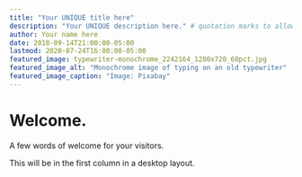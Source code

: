 ```yaml
---
title: "Your UNIQUE title here"
description: "Your UNIQUE description here." # quotation marks to allow colons where used
author: Your name here
date: 2018-09-14T21:00:00-05:00
lastmod: 2020-07-24T16:00:00-05:00
featured_image: typewriter-monochrome_2242164_1280x720_60pct.jpg
featured_image_alt: "Monochrome image of typing on an old typewriter"
featured_image_caption: "Image: Pixabay"
---
```


# Welcome.

A few words of welcome for your visitors.

This will be in the first column in a desktop layout.